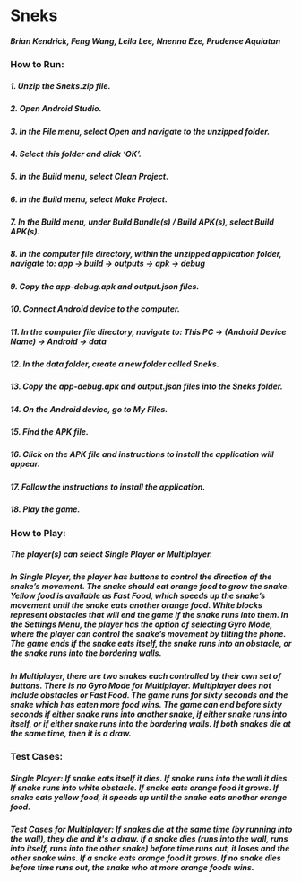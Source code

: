 # Sneks
##### Brian Kendrick, Feng Wang, Leila Lee, Nnenna Eze, Prudence Aquiatan

### How to Run:
##### 1. Unzip the Sneks.zip file.
##### 2. Open Android Studio.
##### 3. In the File menu, select Open and navigate to the unzipped folder.
##### 4. Select this folder and click ‘OK’.
##### 5. In the Build menu, select Clean Project.
##### 6. In the Build menu, select Make Project.
##### 7. In the Build menu, under Build Bundle(s) / Build APK(s), select Build APK(s).
##### 8. In the computer file directory, within the unzipped application folder, navigate to: app → build → outputs → apk → debug
##### 9. Copy the app-debug.apk and output.json files.
##### 10. Connect Android device to the computer.
##### 11. In the computer file directory, navigate to: This PC → (Android Device Name) → Android → data
##### 12. In the data folder, create a new folder called Sneks.
##### 13. Copy the app-debug.apk and output.json files into the Sneks folder.
##### 14. On the Android device, go to My Files.
##### 15. Find the APK file.
##### 16. Click on the APK file and instructions to install the application will appear.
##### 17. Follow the instructions to install the application.
##### 18. Play the game.

### How to Play:

##### The player(s) can select Single Player or Multiplayer.

##### In Single Player, the player has buttons to control the direction of the snake’s movement. The snake should eat orange food to grow the snake. Yellow food is available as Fast Food, which speeds up the snake’s movement until the snake eats another orange food. White blocks represent obstacles that will end the game if the snake runs into them. In the Settings Menu, the player has the option of selecting Gyro Mode, where the player can control the snake’s movement by tilting the phone. The game ends if the snake eats itself, the snake runs into an obstacle, or the snake runs into the bordering walls.

##### In Multiplayer, there are two snakes each controlled by their own set of buttons. There is no Gyro Mode for Multiplayer. Multiplayer does not include obstacles or Fast Food. The game runs for sixty seconds and the snake which has eaten more food wins. The game can end before sixty seconds if either snake runs into another snake, if either snake runs into itself, or if either snake runs into the bordering walls. If both snakes die at the same time, then it is a draw.

### Test Cases:

##### Single Player: If snake eats itself it dies. If snake runs into the wall it dies. If snake runs into white obstacle. If snake eats orange food it grows. If snake eats yellow food, it speeds up until the snake eats another orange food.
##### Test Cases for Multiplayer: If snakes die at the same time (by running into the wall), they die and it's a draw. If a snake dies (runs into the wall, runs into itself, runs into the other snake) before time runs out, it loses and the other snake wins. If a snake eats orange food it grows. If no snake dies before time runs out, the snake who at more orange foods wins.
